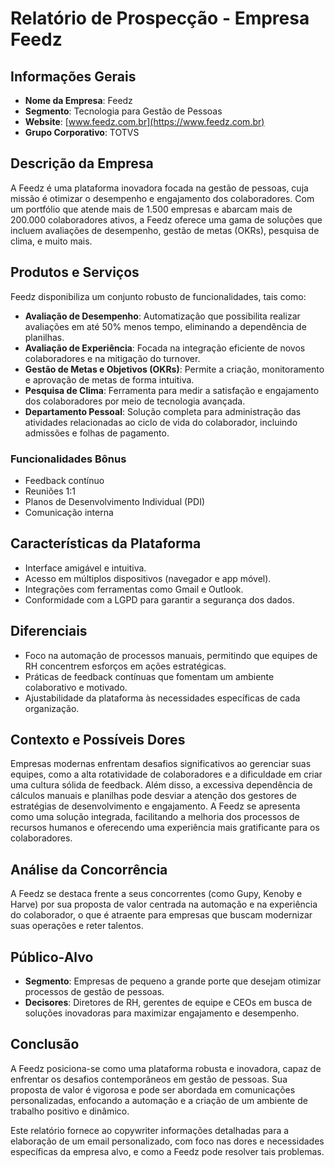 # Relatório de Prospecção - Empresa Feedz

## Informações Gerais
- **Nome da Empresa**: Feedz
- **Segmento**: Tecnologia para Gestão de Pessoas
- **Website**: [www.feedz.com.br](https://www.feedz.com.br)
- **Grupo Corporativo**: TOTVS

## Descrição da Empresa
A Feedz é uma plataforma inovadora focada na gestão de pessoas, cuja missão é otimizar o desempenho e engajamento dos colaboradores. Com um portfólio que atende mais de 1.500 empresas e abarcam mais de 200.000 colaboradores ativos, a Feedz oferece uma gama de soluções que incluem avaliações de desempenho, gestão de metas (OKRs), pesquisa de clima, e muito mais.

## Produtos e Serviços
Feedz disponibiliza um conjunto robusto de funcionalidades, tais como:
- **Avaliação de Desempenho**: Automatização que possibilita realizar avaliações em até 50% menos tempo, eliminando a dependência de planilhas.
- **Avaliação de Experiência**: Focada na integração eficiente de novos colaboradores e na mitigação do turnover.
- **Gestão de Metas e Objetivos (OKRs)**: Permite a criação, monitoramento e aprovação de metas de forma intuitiva.
- **Pesquisa de Clima**: Ferramenta para medir a satisfação e engajamento dos colaboradores por meio de tecnologia avançada.
- **Departamento Pessoal**: Solução completa para administração das atividades relacionadas ao ciclo de vida do colaborador, incluindo admissões e folhas de pagamento.

### Funcionalidades Bônus
- Feedback contínuo
- Reuniões 1:1
- Planos de Desenvolvimento Individual (PDI)
- Comunicação interna

## Características da Plataforma
- Interface amigável e intuitiva.
- Acesso em múltiplos dispositivos (navegador e app móvel).
- Integrações com ferramentas como Gmail e Outlook.
- Conformidade com a LGPD para garantir a segurança dos dados.

## Diferenciais
- Foco na automação de processos manuais, permitindo que equipes de RH concentrem esforços em ações estratégicas.
- Práticas de feedback contínuas que fomentam um ambiente colaborativo e motivado.
- Ajustabilidade da plataforma às necessidades específicas de cada organização.

## Contexto e Possíveis Dores
Empresas modernas enfrentam desafios significativos ao gerenciar suas equipes, como a alta rotatividade de colaboradores e a dificuldade em criar uma cultura sólida de feedback. Além disso, a excessiva dependência de cálculos manuais e planilhas pode desviar a atenção dos gestores de estratégias de desenvolvimento e engajamento. A Feedz se apresenta como uma solução integrada, facilitando a melhoria dos processos de recursos humanos e oferecendo uma experiência mais gratificante para os colaboradores.

## Análise da Concorrência
A Feedz se destaca frente a seus concorrentes (como Gupy, Kenoby e Harve) por sua proposta de valor centrada na automação e na experiência do colaborador, o que é atraente para empresas que buscam modernizar suas operações e reter talentos.

## Público-Alvo
- **Segmento**: Empresas de pequeno a grande porte que desejam otimizar processos de gestão de pessoas.
- **Decisores**: Diretores de RH, gerentes de equipe e CEOs em busca de soluções inovadoras para maximizar engajamento e desempenho.

## Conclusão
A Feedz posiciona-se como uma plataforma robusta e inovadora, capaz de enfrentar os desafios contemporâneos em gestão de pessoas. Sua proposta de valor é vigorosa e pode ser abordada em comunicações personalizadas, enfocando a automação e a criação de um ambiente de trabalho positivo e dinâmico.

Este relatório fornece ao copywriter informações detalhadas para a elaboração de um email personalizado, com foco nas dores e necessidades específicas da empresa alvo, e como a Feedz pode resolver tais problemas.